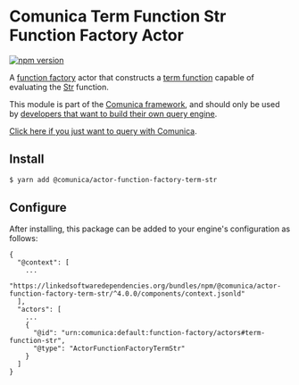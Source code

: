 # Comunica Term Function Str Function Factory Actor

[![npm version](https://badge.fury.io/js/%40comunica%2Factor-function-factory-term-function-str.svg)](https://www.npmjs.com/package/@comunica/actor-function-factory-term-str)

A [function factory](https://github.com/comunica/comunica/tree/master/packages/bus-function-factory) actor
that constructs a [term function](https://github.com/comunica/comunica/tree/master/packages/bus-function-factory/lib/ActorFunctionFactory.ts)
capable of evaluating the [Str](https://www.w3.org/TR/sparql11-query/#func-str) function.

This module is part of the [Comunica framework](https://github.com/comunica/comunica),
and should only be used by [developers that want to build their own query engine](https://comunica.dev/docs/modify/).

[Click here if you just want to query with Comunica](https://comunica.dev/docs/query/).

## Install

```bash
$ yarn add @comunica/actor-function-factory-term-str
```

## Configure

After installing, this package can be added to your engine's configuration as follows:
```text
{
  "@context": [
    ...
    "https://linkedsoftwaredependencies.org/bundles/npm/@comunica/actor-function-factory-term-str/^4.0.0/components/context.jsonld"
  ],
  "actors": [
    ...
    {
      "@id": "urn:comunica:default:function-factory/actors#term-function-str",
      "@type": "ActorFunctionFactoryTermStr"
    }
  ]
}
```
